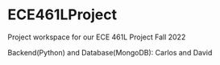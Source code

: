 # ECE461LProject
Project workspace for our ECE 461L Project Fall 2022

Backend(Python) and Database(MongoDB): Carlos and David
